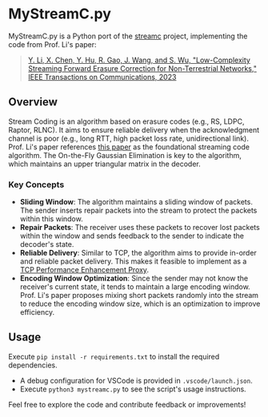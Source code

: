 # MyStreamC.py

MyStreamC.py is a Python port of the [streamc](https://github.com/yeliqseu/streamc) project, implementing the code from Prof. Li's paper:

> [Y. Li, X. Chen, Y. Hu, R. Gao, J. Wang, and S. Wu, "Low-Complexity Streaming Forward Erasure Correction for Non-Terrestrial Networks," IEEE Transactions on Communications, 2023](https://ieeexplore.ieee.org/document/10246292)

## Overview

Stream Coding is an algorithm based on erasure codes (e.g., RS, LDPC, Raptor, RLNC). It aims to ensure reliable delivery when the acknowledgment channel is poor (e.g., long RTT, high packet loss rate, unidirectional link). Prof. Li's paper references [this paper](https://ieeexplore.ieee.org/document/5729366) as the foundational streaming code algorithm. The On-the-Fly Gaussian Elimination is key to the algorithm, which maintains an upper triangular matrix in the decoder.

### Key Concepts

- **Sliding Window**: The algorithm maintains a sliding window of packets. The sender inserts repair packets into the stream to protect the packets within this window.
- **Repair Packets**: The receiver uses these packets to recover lost packets within the window and sends feedback to the sender to indicate the decoder's state.
- **Reliable Delivery**: Similar to TCP, the algorithm aims to provide in-order and reliable packet delivery. This makes it feasible to implement as a [TCP Performance Enhancement Proxy](https://github.com/yeliqseu/pepesc).
- **Encoding Window Optimization**: Since the sender may not know the receiver's current state, it tends to maintain a large encoding window. Prof. Li's paper proposes mixing short packets randomly into the stream to reduce the encoding window size, which is an optimization to improve efficiency.

## Usage

Execute `pip install -r requirements.txt` to install the required dependencies.

- A debug configuration for VSCode is provided in `.vscode/launch.json`.
- Execute `python3 mystreamc.py` to see the script's usage instructions.

Feel free to explore the code and contribute feedback or improvements!
